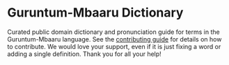 
# Guruntum-Mbaaru Dictionary

Curated public domain dictionary and pronunciation guide for terms in the Guruntum-Mbaaru language. See the [contributing guide](https://github.com/drumworkteam/term/blob/make/.github/contributing.md) for details on how to contribute. We would love your support, even if it is just fixing a word or adding a single definition. Thank you for all your help!